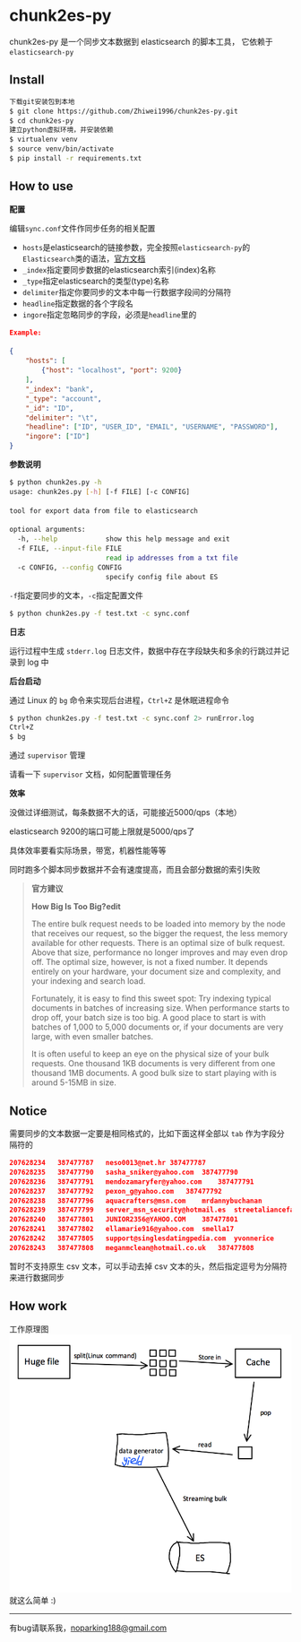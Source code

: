 # chunk2es-py

chunk2es-py 是一个同步文本数据到 elasticsearch 的脚本工具， 它依赖于 `elasticsearch-py`

## Install
```bash
下载git安装包到本地
$ git clone https://github.com/Zhiwei1996/chunk2es-py.git
$ cd chunk2es-py
建立python虚拟环境，并安装依赖
$ virtualenv venv
$ source venv/bin/activate
$ pip install -r requirements.txt
```

## How to use

**配置**

编辑`sync.conf`文件作同步任务的相关配置
- `hosts`是elasticsearch的链接参数，完全按照`elasticsearch-py`的`Elasticsearch`类的语法，[官方文档](https://elasticsearch-py.readthedocs.io/en/master/api.html#elasticsearch)
- `_index`指定要同步数据的elasticsearch索引(index)名称
- `_type`指定elasticsearch的类型(type)名称
- `delimiter`指定你要同步的文本中每一行数据字段间的分隔符
- `headline`指定数据的各个字段名
- `ingore`指定忽略同步的字段，必须是`headline`里的
```json
Example:

{
    "hosts": [
        {"host": "localhost", "port": 9200}
    ],
    "_index": "bank",
    "_type": "account",
    "_id": "ID",
    "delimiter": "\t",
    "headline": ["ID", "USER_ID", "EMAIL", "USERNAME", "PASSWORD"],
    "ingore": ["ID"]
}
```

**参数说明**

```bash
$ python chunk2es.py -h
usage: chunk2es.py [-h] [-f FILE] [-c CONFIG]

tool for export data from file to elasticsearch

optional arguments:
  -h, --help            show this help message and exit
  -f FILE, --input-file FILE
                        read ip addresses from a txt file
  -c CONFIG, --config CONFIG
                        specify config file about ES
```
`-f`指定要同步的文本，`-c`指定配置文件
```bash
$ python chunk2es.py -f test.txt -c sync.conf
```

**日志**

运行过程中生成 `stderr.log` 日志文件，数据中存在字段缺失和多余的行跳过并记录到 log 中

**后台启动**

通过 Linux 的 `bg` 命令来实现后台进程，`Ctrl+Z` 是休眠进程命令
```bash
$ python chunk2es.py -f test.txt -c sync.conf 2> runError.log
Ctrl+Z
$ bg
```
通过 `supervisor` 管理

请看一下 `supervisor` 文档，如何配置管理任务

**效率**

没做过详细测试，每条数据不大的话，可能接近5000/qps（本地）

elasticsearch 9200的端口可能上限就是5000/qps了

具体效率要看实际场景，带宽，机器性能等等

同时跑多个脚本同步数据并不会有速度提高，而且会部分数据的索引失败

> **官方建议**
>
> **How Big Is Too Big?edit**
>
> The entire bulk request needs to be loaded into memory by the node that receives our request, so the bigger the request, the less memory available for other requests. There is an optimal size of bulk request. Above that size, performance no longer improves and may even drop off. The optimal size, however, is not a fixed number. It depends entirely on your hardware, your document size and complexity, and your indexing and search load.
>
> Fortunately, it is easy to find this sweet spot: Try indexing typical documents in batches of increasing size. When performance starts to drop off, your batch size is too big. A good place to start is with batches of 1,000 to 5,000 documents or, if your documents are very large, with even smaller batches.
>
> It is often useful to keep an eye on the physical size of your bulk requests. One thousand 1KB documents is very different from one thousand 1MB documents. A good bulk size to start playing with is around 5-15MB in size.
## Notice
需要同步的文本数据一定要是相同格式的，比如下面这样全部以 `tab` 作为字段分隔符的
```json
207628234	387477787	neso0013@net.hr	387477787
207628235	387477790	sasha_sniker@yahoo.com	387477790
207628236	387477791	mendozamaryfer@yahoo.com	387477791
207628237	387477792	pexon_g@yahoo.com	387477792
207628238	387477796	aquacrafters@msn.com	mrdannybuchanan
207628239	387477799	server_msn_security@hotmail.es	streetaliancefamily10
207628240	387477801	JUNIOR2356@YAHOO.COM	387477801
207628241	387477802	ellamarie916@yahoo.com	smella17
207628242	387477805	support@singlesdatingpedia.com	yvonnerice
207628243	387477808	meganmclean@hotmail.co.uk	387477808
```
暂时不支持原生 csv 文本，可以手动去掉 csv 文本的头，然后指定逗号为分隔符来进行数据同步

## How work
工作原理图
![workfolw](https://github.com/Zhiwei1996/chunk2es-py/raw/master/test/chunk2es-py.png)
就这么简单 :)

--------------
有bug请联系我，noparking188@gmail.com
